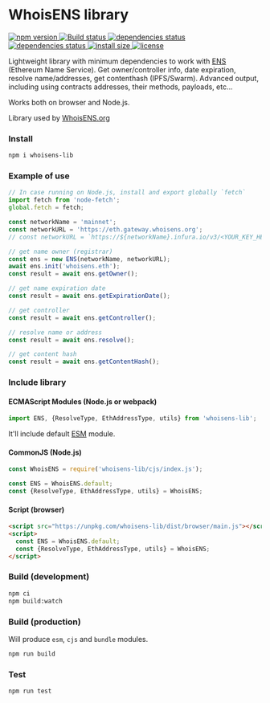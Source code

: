 # WhoisENS library

<p>
    <a href="https://www.npmjs.com/package/whoisens-lib">
        <img src="https://img.shields.io/npm/v/whoisens-lib.svg" alt="npm version">
    </a>
    <a href="https://travis-ci.org/whoisens/whoisens-lib">
        <img src="https://api.travis-ci.org/whoisens/whoisens-lib.svg?branch=master" alt="Build status">
    </a>
    <a href="https://david-dm.org/whoisens/whoisens-lib">
        <img src="https://david-dm.org/whoisens/whoisens-lib/status.svg" alt="dependencies status">
    </a>
    <a href="https://david-dm.org/whoisens/whoisens-lib?type=dev">
        <img src="https://david-dm.org/whoisens/whoisens-lib/dev-status.svg" alt="dependencies status">
    </a>
    <a href="https://packagephobia.now.sh/result?p=whoisens-lib">
        <img src="https://packagephobia.now.sh/badge?p=whoisens-lib" alt="install size">
    </a>
    <a href="https://github.com/whoisens/whoisens-lib/blob/master/LICENSE">
        <img src="https://img.shields.io/npm/l/whoisens-lib.svg" alt="license">
    </a>
</p>


Lightweight library with minimum dependencies to work with [ENS](https://ens.domains/) (Ethereum Name Service). Get owner/controller info,
date expiration, resolve name/addresses, get contenthash (IPFS/Swarm). Advanced output, including using contracts addresses, their methods, payloads, etc...

Works both on browser and Node.js.


Library used by [WhoisENS.org](https://whoisens.org)


### Install

```bash
npm i whoisens-lib
```


### Example of use


```javascript
// In case running on Node.js, install and export globally `fetch`
import fetch from 'node-fetch';
global.fetch = fetch;

const networkName = 'mainnet';
const networkURL = 'https://eth.gateway.whoisens.org';
// const networkURL = `https://${networkName}.infura.io/v3/<YOUR_KEY_HERE>`;

// get name owner (registrar)
const ens = new ENS(networkName, networkURL);
await ens.init('whoisens.eth');
const result = await ens.getOwner();

// get name expiration date
const result = await ens.getExpirationDate();

// get controller
const result = await ens.getController();

// resolve name or address
const result = await ens.resolve();

// get content hash
const result = await ens.getContentHash();
```

### Include library

#### ECMAScript Modules (Node.js or webpack)

```javascript
import ENS, {ResolveType, EthAddressType, utils} from 'whoisens-lib';
```

It'll include default [ESM](https://nodejs.org/api/esm.html) module.

#### CommonJS (Node.js)

```javascript
const WhoisENS = require('whoisens-lib/cjs/index.js');

const ENS = WhoisENS.default;
const {ResolveType, EthAddressType, utils} = WhoisENS;
```

#### Script (browser)

```html
<script src="https://unpkg.com/whoisens-lib/dist/browser/main.js"></script>
<script>
  const ENS = WhoisENS.default;
  const {ResolveType, EthAddressType, utils} = WhoisENS;
</script>
```

### Build (development)

```bash
npm ci
npm build:watch
```


### Build (production)

Will produce `esm`, `cjs` and `bundle` modules.

```bash
npm run build
```


### Test

```bash
npm run test
```
